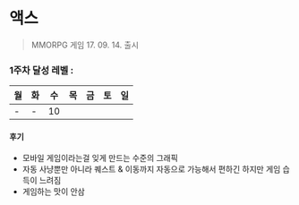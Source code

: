 # 액스

> MMORPG 게임 17. 09. 14. 출시



### 1주차 달성 레벨 :

| 월   | 화   | 수   | 목   | 금   | 토   | 일   |
| ---- | ---- | ---- | ---- | ---- | ---- | ---- |
| -    | -    | 10   |      |      |      |      |

#### 후기

- 모바일 게임이라는걸 잊게 만드는 수준의 그래픽
- 자동 사냥뿐만 아니라 퀘스트 & 이동까지 자동으로 가능해서 편하긴 하지만 게임 습득이 느려짐
- 게임하는 맛이 안삼